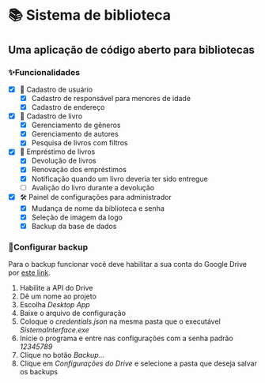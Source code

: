 # 📚 Sistema de biblioteca 
## Uma aplicação de código aberto para bibliotecas

### ✨Funcionalidades
- [x] 👥 Cadastro de usuário
  - [x] Cadastro de responsável para menores de idade
  - [x] Cadastro de endereço
- [x] 📖 Cadastro de livro
  - [x] Gerenciamento de gêneros
  - [x] Gerenciamento de autores
  - [x] Pesquisa de livros com filtros
- [x] 📅 Empréstimo de livros
  - [x] Devolução de livros
  - [x] Renovação dos empréstimos
  - [x] Notificação quando um livro deveria ter sido entregue
  - [ ] Avalição do livro durante a devolução
- [x] 🛠 Painel de configurações para administrador
  - [x] Mudança de nome da biblioteca e senha
  - [x] Seleção de imagem da logo
  - [x] Backup da base de dados
  
### 🔑Configurar backup
Para o backup funcionar você deve habilitar a sua conta do Google Drive por [este link](https://developers.google.com/drive/api/v3/quickstart/dotnet).

1. Habilite a API do Drive
2. Dê um nome ao projeto
3. Escolha _Desktop App_
4. Baixe o arquivo de configuração
5. Coloque o _credentials.json_ na mesma pasta que o executável _SistemaInterface.exe_
6. Inicie o programa e entre nas configurações com a senha padrão _12345789_
7. Clique no botão _Backup..._
8. Clique em _Configurações do Drive_ e selecione a pasta que deseja salvar os backups
